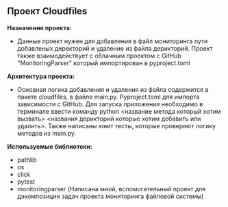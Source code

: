 **Проект Cloudfiles**
-

**Назначение проекта:**

* Данные проект нужен для добавления в файл мониторинга пути добавленых директорий и удаление из файла дерикторий. Проект также взаимодействует с облачным проектом с GitHub "MonitoringParser" который импортирован в pyproject.toml

**Архитектура проекта:**

* Основная логика добавления и удаления из файла содержится в пакете cloudfiles, в файле main.py. Pyproject.toml для импорта зависимости с GitHub. Для запуска приложения необходимо в терминале ввести команду python <название метода который хотим вызвать> <названия дерикторий которые хотим добавить или удалить>. Также написаны юнит тесты, которые проверяют логику методов из main.py.

**Используемые библиотеки:**

* pathlib 
* os
* click
* pytest
* monitoringparser (Написана мной, вспомогательный проект для дэкомпозиции задач проекта мониторинга файловой системы)